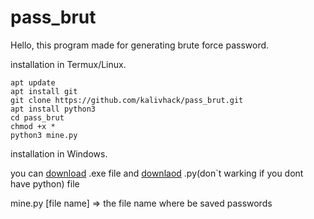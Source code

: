 # pass_brut
Hello, this program made for generating brute force password.

installation in Termux/Linux.
```
apt update 
apt install git
git clone https://github.com/kalivhack/pass_brut.git
apt install python3
cd pass_brut
chmod +x *
python3 mine.py
```
installation in Windows.

you can [download](https://github.com/kalivhack/pass_brut/blob/d930be49f2ad1913e0f1b9dddbf8b87283e65c96/main.exe) .exe file and [downlaod](main.py) .py(don`t warking if you dont have python) file

mine.py [file name] => the file name where be saved passwords
